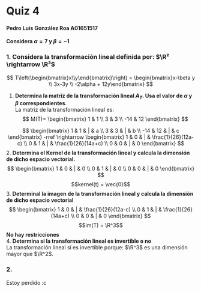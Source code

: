 Quiz 4
=====
#### Pedro Luis González Roa A01651517
**Considera $\alpha = 7$ y $\beta=-1$**

### 1. **Considera la transformación lineal definida por: $\R² \rightarrow \R³$**
$$
T\left(\begin{bmatrix}x\\y\end{bmatrix}\right) = \begin{bmatrix}x-\beta y \\ 3x-3y \\ -2\alpha + 12y\end{bmatrix}
$$
1. **Determina la matriz de la transformación lineal $A_T$. Usa el valor de $\alpha$ y $\beta$ correspondientes**.  
La matriz de la transformación lineal es:
$$
M(T)=
\begin{bmatrix}
1 & 1  \\
3 & 3  \\
-14 & 12 
\end{bmatrix}
$$

$$
\begin{bmatrix}
1 & 1 & | & a \\
3 & 3 & | &  b \\
-14 & 12 & | & c
\end{bmatrix}
-rref
\rightarrow
\begin{bmatrix}
1 & 0 & | & \frac{1}{26}(12a-c) \\
0 & 1 & | & \frac{1}{26}(14a+c) \\
0 & 0 & | & 0
\end{bmatrix}
$$
2. **Determina el Kernel de la transformación lineal y calcula la dimensión de dicho espacio vectorial.**
$$
\begin{bmatrix}
1 & 0 & | & 0 \\
0 & 1 & | & 0 \\
0 & 0 & | & 0
\end{bmatrix}
$$
$$kernel(t) = \vec{0}$$
3. **Determinal la imagen de la transformación lineal y calcula la dimensión de dicho espacio vectorial**
$$
\begin{bmatrix}
1 & 0 & | & \frac{1}{26}(12a-c) \\
0 & 1 & | & \frac{1}{26}(14a+c) \\
0 & 0 & | & 0
\end{bmatrix}
$$
$$im(T) = \R^3$$
**No hay restricciones**  
4. **Determina si la transformación lineal es invertible o no**  
La transformación lineal sí es invertible porque: $\R^3$ es una dimensión mayor que $\R^2$.


### 2.
Estoy perdido :c
